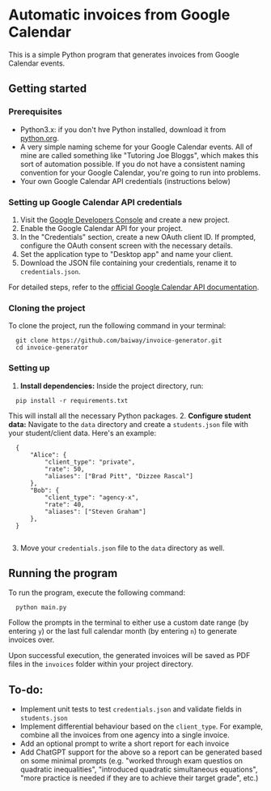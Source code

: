 # Automatic invoices from Google Calendar
This is a simple Python program that generates invoices from Google Calendar events. 

## Getting started
### Prerequisites
- Python3.x: if you don't hve Python installed, download it from [python.org](https://python.org).
- A very simple naming scheme for your Google Calendar events. All of mine are called something like "Tutoring Joe Bloggs", which makes this sort of automation possible. If you do not have a consistent naming convention for your Google Calendar, you're going to run into problems.
- Your own Google Calendar API credentials (instructions below)

### Setting up Google Calendar API credentials
1. Visit the [Google Developers Console](https://console.developers.google.com/) and create a new project.
2. Enable the Google Calendar API for your project.
3. In the "Credentials" section, create a new OAuth client ID. If prompted, configure the OAuth consent screen with the necessary details.
4. Set the application type to "Desktop app" and name your client.
5. Download the JSON file containing your credentials, rename it to `credentials.json`.

For detailed steps, refer to the [official Google Calendar API documentation](https://developers.google.com/calendar/quickstart/python).

### Cloning the project
To clone the project, run the following command in your terminal:
```
  git clone https://github.com/baiway/invoice-generator.git
  cd invoice-generator
```

### Setting up
1. **Install dependencies:** Inside the project directory, run:
```
  pip install -r requirements.txt
```
This will install all the necessary Python packages.
2. **Configure student data:** Navigate to the `data` directory and create a `students.json` file with your student/client data. Here's an example:
```
  {
      "Alice": {
          "client_type": "private",
          "rate": 50,
          "aliases": ["Brad Pitt", "Dizzee Rascal"]
      },
      "Bob": {
          "client_type": "agency-x",
          "rate": 40,
          "aliases": ["Steven Graham"]
      },
  }
   
```

3. Move your `credentials.json` file to the `data` directory as well.


## Running the program
To run the program, execute the following command:
```
  python main.py
```
Follow the prompts in the terminal to either use a custom date range (by entering `y`) or the last full calendar month (by entering `n`) to generate invoices over.

Upon successful execution, the generated invoices will be saved as PDF files in the `invoices` folder within your project directory. 

## To-do:
- Implement unit tests to test `credentials.json` and validate fields in `students.json`
- Implement differential behaviour based on the `client_type`. For example, combine all the invoices from one agency into a single invoice. 
- Add an optional prompt to write a short report for each invoice
- Add ChatGPT support for the above so a report can be generated based on some minimal prompts (e.g. "worked through exam questios on quadratic inequalities", "introduced quadratic simultaneous equations", "more practice is needed if they are to achieve their target grade", etc.)
